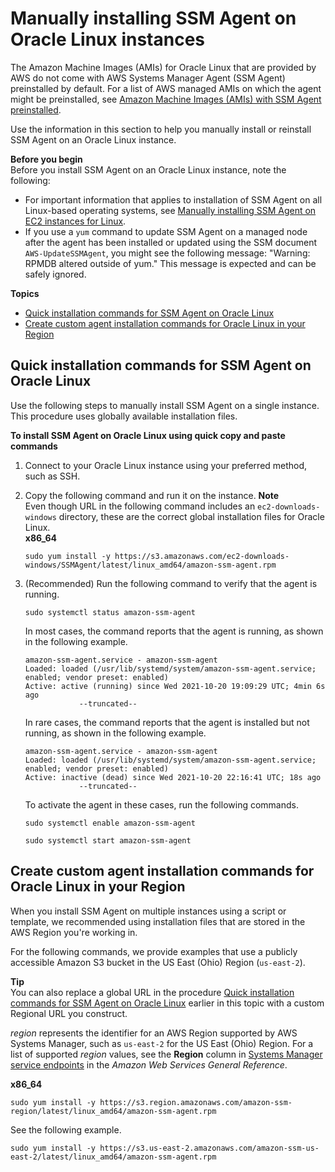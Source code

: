 # Manually installing SSM Agent on Oracle Linux instances<a name="agent-install-oracle"></a>

The Amazon Machine Images \(AMIs\) for Oracle Linux that are provided by AWS do not come with AWS Systems Manager Agent \(SSM Agent\) preinstalled by default\. For a list of AWS managed AMIs on which the agent might be preinstalled, see [Amazon Machine Images \(AMIs\) with SSM Agent preinstalled](ami-preinstalled-agent.md)\.

Use the information in this section to help you manually install or reinstall SSM Agent on an Oracle Linux instance\.

**Before you begin**  
Before you install SSM Agent on an Oracle Linux instance, note the following:
+ For important information that applies to installation of SSM Agent on all Linux\-based operating systems, see [Manually installing SSM Agent on EC2 instances for Linux](sysman-manual-agent-install.md)\.
+ If you use a `yum` command to update SSM Agent on a managed node after the agent has been installed or updated using the SSM document `AWS-UpdateSSMAgent`, you might see the following message: "Warning: RPMDB altered outside of yum\." This message is expected and can be safely ignored\.

**Topics**
+ [Quick installation commands for SSM Agent on Oracle Linux](#quick-install-oracle)
+ [Create custom agent installation commands for Oracle Linux in your Region](#custom-url-oracle)

## Quick installation commands for SSM Agent on Oracle Linux<a name="quick-install-oracle"></a>

Use the following steps to manually install SSM Agent on a single instance\. This procedure uses globally available installation files\. 

**To install SSM Agent on Oracle Linux using quick copy and paste commands**

1. Connect to your Oracle Linux instance using your preferred method, such as SSH\.

1. Copy the following command and run it on the instance\.
**Note**  
Even though URL in the following command includes an `ec2-downloads-windows` directory, these are the correct global installation files for Oracle Linux\.   
**x86\_64**  

   ```
   sudo yum install -y https://s3.amazonaws.com/ec2-downloads-windows/SSMAgent/latest/linux_amd64/amazon-ssm-agent.rpm
   ```

1. \(Recommended\) Run the following command to verify that the agent is running\.

   ```
   sudo systemctl status amazon-ssm-agent
   ```

   In most cases, the command reports that the agent is running, as shown in the following example\.

   ```
   amazon-ssm-agent.service - amazon-ssm-agent
   Loaded: loaded (/usr/lib/systemd/system/amazon-ssm-agent.service; enabled; vendor preset: enabled)
   Active: active (running) since Wed 2021-10-20 19:09:29 UTC; 4min 6s ago
               --truncated--
   ```

   In rare cases, the command reports that the agent is installed but not running, as shown in the following example\.

   ```
   amazon-ssm-agent.service - amazon-ssm-agent
   Loaded: loaded (/usr/lib/systemd/system/amazon-ssm-agent.service; enabled; vendor preset: enabled)
   Active: inactive (dead) since Wed 2021-10-20 22:16:41 UTC; 18s ago
               --truncated--
   ```

   To activate the agent in these cases, run the following commands\.

   ```
   sudo systemctl enable amazon-ssm-agent
   ```

   ```
   sudo systemctl start amazon-ssm-agent
   ```

## Create custom agent installation commands for Oracle Linux in your Region<a name="custom-url-oracle"></a>

When you install SSM Agent on multiple instances using a script or template, we recommended using installation files that are stored in the AWS Region you're working in\. 

For the following commands, we provide examples that use a publicly accessible Amazon S3 bucket in the US East \(Ohio\) Region \(`us-east-2`\)\. 

**Tip**  
You can also replace a global URL in the procedure [Quick installation commands for SSM Agent on Oracle Linux](#quick-install-oracle) earlier in this topic with a custom Regional URL you construct\.

*region* represents the identifier for an AWS Region supported by AWS Systems Manager, such as `us-east-2` for the US East \(Ohio\) Region\. For a list of supported *region* values, see the **Region** column in [Systems Manager service endpoints](https://docs.aws.amazon.com/general/latest/gr/ssm.html#ssm_region) in the *Amazon Web Services General Reference*\.

**x86\_64**  

```
sudo yum install -y https://s3.region.amazonaws.com/amazon-ssm-region/latest/linux_amd64/amazon-ssm-agent.rpm
```
See the following example\.  

```
sudo yum install -y https://s3.us-east-2.amazonaws.com/amazon-ssm-us-east-2/latest/linux_amd64/amazon-ssm-agent.rpm
```